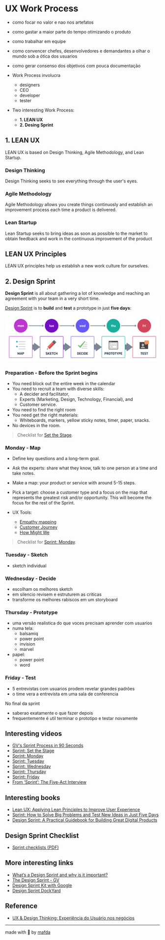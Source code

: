# UX Work Process

* como focar no valor e nao nos artefatos
* como gastar a maior parte do tempo otimizando o produto
* como trabalhar em equipe
* como convencer chefes, desenvolvedores e demandantes a olhar o mundo sob a ótica dos usuarios
* como gerar consenso dos objetivos com pouca documentação


* Work Process involucra
  * designers
  * CEO
  * developer
  * tester

* Two interesting Work Process:
  * **1. LEAN UX**
  * **2. Desing Sprint**
  
## 1. LEAN UX

LEAN UX is based on Design Thinking, Agile Methodology, and Lean Startup.

### Design Thinking

Design Thinking seeks to see everything through the user's eyes.

### Agile Methodology

Agile Methodology allows you create things continuosly and establish an improvement process each time a product is delivered.

### Lean Startup

Lean Startup seeks to bring ideas as soon as possible to the market to obtain feedback and work in the continuous improvement of the product 

## LEAN UX Principles

LEAN UX principles help us establish a new work culture for ourselves.


## 2. Design Sprint

**Design Sprint** is all about gathering a lot of knowledge and reaching an agreement with your team in a very short time.

[Design Sprint](https://www.thesprintbook.com/how) is to **build** and **test** a prototype in just **five days**:

![design sprint by mafda](img/design_sprint_by_mafda@2x.png)

### Preparation - Before the Sprint begins

* You need block out the entire week in the calendar
* You need to recruit a team with diverse skills: 
  * A decider and facilitator,
  * Experts (Marketing, Design, Technology, Financial), and
  * Customer service.
* You need to find the right room
* You need get the right materials:
  * Whiteboards, markers, yellow sticky notes, timer, paper, snacks.
* No devices in the room.

> Checklist for [Set the Stage](https://library.gv.com/sprint-week-set-the-stage-99f2f29ce0e7).

### Monday - Map

* Define key questions and a long-term goal.
* Ask the experts: share what they know, talk to one person at a time and take notes.
* Make a map: your product or service with around 5-15 steps.
* Pick a target: choose a customer type and a focus on the map that represents the greatest risk and/or opportunity. This will become the focus for the rest of the Sprint.

* UX Tools:
  * [Empathy mapping](https://medium.com/swlh/what-is-an-empathy-map-and-why-is-it-valuable-for-your-business-14236be4fdf4)
  * [Customer Journey](https://www.appcues.com/blog/user-journey-map)
  * [How Might We](https://medium.com/@Yasith/how-might-we-notes-6c29cd31fa0)

> Checklist for [Sprint: Monday](https://library.gv.com/sprint-week-monday-4bf0606b5c81).

### Tuesday - Sketch

* sketch individual

### Wednesday - Decide

* escolham os melhores sketch
* em silencio revisem e estruturem as criticas
* transforme os melhores rabiscos em um storyboard

### Thursday - Prototype

* uma versão realistica do que voces precisam aprender com usuarios
* numa tela: 
  * balsamiq
  * power point
  * invision
  * marvel
* papel:
  * power point
  * word

### Friday - Test

* 5 entrevistas com usuarios prodem revelar grandes padrões
* o time vera a entrevista em uma sala de conferencia 

No final da sprint

* saberao exatamente o que fazer depois 
* frequentemente é util terminar o prototipo e testar novamente

## Interesting videos

* [GV's Sprint Process in 90 Seconds](https://www.youtube.com/watch?v=K2vSQPh6MCE)
* [Sprint: Set the Stage](https://www.youtube.com/watch?v=Fc6A2WuEkZI&t=3s)
* [Sprint: Monday](https://www.youtube.com/watch?v=7zOBMxRYJ7I&t=9s)
* [Sprint: Tuesday](https://www.youtube.com/watch?v=_ITJ5lAXQhg&t=5s)
* [Sprint: Wednesday](https://www.youtube.com/watch?v=7BKBFOOKbNo&t=2s)
* [Sprint: Thursday](https://www.youtube.com/watch?v=IGcwFV76t7o&t=5s)
* [Sprint: Friday](https://www.youtube.com/watch?v=jQmBuKN10VY&t=3s)
* [From ‘Sprint’: The Five-Act Interview](https://www.youtube.com/watch?v=U9ZG19XTbd4&t=11s)

## Interesting books

* [Lean UX: Applying Lean Principles to Improve User Experience](https://www.oreilly.com/library/view/lean-ux/9781449366834/)
* [Sprint: How to Solve Big Problems and Test New Ideas in Just Five Days](https://www.thesprintbook.com/)
* [Design Sprint: A Practical Guidebook for Building Great Digital Products](http://www.designsprintbook.com/)

## Design Sprint Checklist

* [Sprint checklists (PDF)](https://static1.squarespace.com/static/56778f460ab377c981686546/t/56c2b6c337013bc7bcab14c7/1456958631313/Sprint+checklists.pdf)

## More interesting links

* [What’s a Design Sprint and why is it important?](https://uxplanet.org/whats-a-design-sprint-and-why-is-it-important-f7b826651e09)
* [The Design Sprint - GV](https://www.gv.com/sprint/)
* [Design Sprint Kit with Google](https://designsprintkit.withgoogle.com/)
* [Design Sprint DockYard](https://dockyard.com/design-sprints/)

## Reference

* [UX & Design Thinking: Experiência do Usuário nos negócios](https://www.udemy.com/course/ux-design/)

---
made with 💙 by [mafda](https://mafda.github.io/)